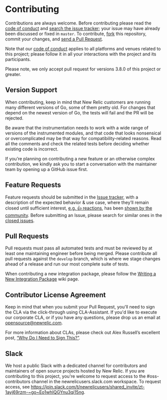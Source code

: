 # Contributing

Contributions are always welcome. Before contributing please read the
[code of conduct](https://opensource.newrelic.com/code-of-conduct/) and [search the issue tracker](../../issues); your issue may have already been discussed or fixed in `master`. To contribute,
[fork](https://help.github.com/articles/fork-a-repo/) this repository, commit your changes, and [send a Pull Request](https://help.github.com/articles/using-pull-requests/).

Note that our [code of conduct](https://opensource.newrelic.com/code-of-conduct/) applies to all platforms and venues related to this project; please follow it in all your interactions with the project and its participants.

Please note, we only accept pull request for versions 3.8.0 of this project or greater.

## Version Support

When contributing, keep in mind that New Relic customers are running many different versions of Go, some of them pretty old.  For changes that depend on the newest version of Go, the tests will fail and the PR will be rejected.

Be aware that the instrumentation needs to work with a wide range of versions of the instrumented modules, and that code that looks nonsensical or overcomplicated may be that way for compatibility-related reasons.  Read all the comments and check the related tests before deciding whether existing code is incorrect.

If you’re planning on contributing a new feature or an otherwise complex contribution, we kindly ask you to start a conversation with the maintainer team by opening up a GitHub issue first. 

## Feature Requests

Feature requests should be submitted in the [Issue tracker](../../issues), with a description of the expected behavior & use case, where they’ll remain closed until sufficient interest, [e.g. :+1: reactions](https://help.github.com/articles/about-discussions-in-issues-and-pull-requests/), has been [shown by the community](../../issues?q=is%3Aissue+sort%3Areactions-%2B1-desc).
Before submitting an Issue, please search for similar ones in the
[closed issues](../../issues?q=is%3Aissue+is%3Aclosed).

## Pull Requests

Pull requests must pass all automated tests and must be reviewed by at least one maintaining engineer before being merged. Please contribute all pull requests against the `develop` branch, which is where we stage changes ahead of a release and run our most complete suite of tests.

When contributing a new integration package, please follow the [Writing a New Integration Package](https://github.com/newrelic/go-agent/wiki/Writing-a-New-Integration-Package) wiki page.

## Contributor License Agreement

Keep in mind that when you submit your Pull Request, you'll need to sign the CLA via the click-through using CLA-Assistant. If you'd like to execute our corporate CLA, or if you have any questions, please drop us an email at opensource@newrelic.com.

For more information about CLAs, please check out Alex Russell’s excellent post,
[“Why Do I Need to Sign This?”](https://infrequently.org/2008/06/why-do-i-need-to-sign-this/).

## Slack

We host a public Slack with a dedicated channel for contributors and maintainers of open source projects hosted by New Relic.  If you are contributing to this project, you're welcome to request access to the #oss-contributors channel in the newrelicusers.slack.com workspace.  To request access, see https://join.slack.com/t/newrelicusers/shared_invite/zt-1ayj69rzm-~go~Eo1whIQGYnu3qi15ng.
